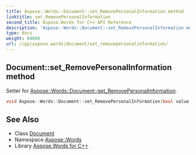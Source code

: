 ```yaml
---
title: Aspose::Words::Document::set_RemovePersonalInformation method
linktitle: set_RemovePersonalInformation
second_title: Aspose.Words for C++ API Reference
description: 'Aspose::Words::Document::set_RemovePersonalInformation method. Setter for Aspose::Words::Document::get_RemovePersonalInformation in C++.'
type: docs
weight: 84000
url: /cpp/aspose.words/document/set_removepersonalinformation/
---
```

## Document::set_RemovePersonalInformation method


Setter for [Aspose::Words::Document::get_RemovePersonalInformation](../get_removepersonalinformation/).

```cpp
void Aspose::Words::Document::set_RemovePersonalInformation(bool value)
```

## See Also

* Class [Document](../)
* Namespace [Aspose::Words](../../)
* Library [Aspose.Words for C++](../../../)
